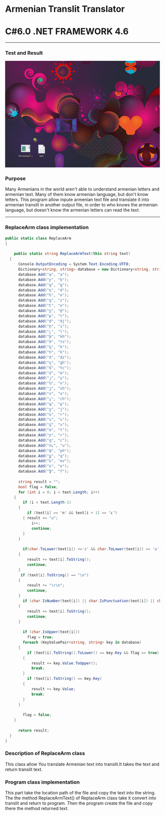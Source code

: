 
# Armenian Translit Translator
# C#6.0  .NET FRAMEWORK 4.6
----

### Test and Result

![gif source](https://github.com/shtigran/ArmenianTranslitOfEnglishTranslator/blob/master/ArmenianTranslitTranslator/Test.gif)

### Purpose

Many Armenians in the world aren't able to understand armenian letters and armenian text. Many of them know armenian language, but don't know letters. This program allow inpute armenian text file and translate it into armenian translit in another output file, in order to who knows the armenian language, but doesn't know the armenian letters can read the text.

----
### ReplaceArm class implementation

```c#
public static class ReplaceArm
{

    public static string ReplaceArmText(this string text)
  {
      Console.OutputEncoding = System.Text.Encoding.UTF8;
      Dictionary<string, string> database = new Dictionary<string, string>();
      database.Add("ա", "a");
      database.Add("բ", "b");
      database.Add("գ", "g");
      database.Add("դ", "d");
      database.Add("ե", "e");
      database.Add("զ", "z");
      database.Add("է", "e");
      database.Add("ը", "@");
      database.Add("թ", "t");
      database.Add("ժ", "dj");
      database.Add("ի", "i");
      database.Add("լ", "l");
      database.Add("խ", "kh");
      database.Add("ծ", "ts");
      database.Add("կ", "k");
      database.Add("հ", "h");
      database.Add("ձ", "dz");
      database.Add("ղ", "gh");
      database.Add("ճ", "tc");
      database.Add("մ", "m");
      database.Add("յ", "y");
      database.Add("ն", "n");
      database.Add("շ", "sh");
      database.Add("ո", "o");
      database.Add("չ", "ch");
      database.Add("պ", "p");
      database.Add("ջ", "j");
      database.Add("ռ", "r");
      database.Add("ս", "s");
      database.Add("վ", "v");
      database.Add("տ", "t");
      database.Add("ր", "r");
      database.Add("ց", "c");
      database.Add("ու", "u");
      database.Add("փ", "ph");
      database.Add("ք", "q");
      database.Add("և", "ev");
      database.Add("օ", "o");
      database.Add("ֆ", "f");

      string result = "";
      bool flag = false;
      for (int i = 0; i < text.Length; i++)
    {
        if (i < text.Length-1)
      {
          if (text[i] == 'ո' && text[i + 1] == 'ւ')
        { result += "u";
            i++;
            continue;
        }
      }

        if(char.ToLower(text[i]) <='z' && char.ToLower(text[i]) >= 'a')
      {
          result += text[i].ToString();
          continue;
      }
       if (text[i].ToString() == "\n")
      {
          result += "\r\n";
          continue;
      }
        if (char.IsNumber(text[i]) || char.IsPunctuation(text[i]) || char.IsWhiteSpace(text[i]))
      {
          result += text[i].ToString();
          continue;
      }

        if (char.IsUpper(text[i]))
          flag = true;
        foreach (KeyValuePair<string, string> key in database)
      {         
          if (text[i].ToString().ToLower() == key.Key && flag == true)
        {
            result += key.Value.ToUpper();
            break;
        }
          if (text[i].ToString() == key.Key)
        {
            result += key.Value;
            break;
        }            
      }

        flag = false;
    }
            
      return result;
  }
}
```

### Description of ReplaceArm class
This class allow You translate Armenian text into translit.It takes the text and return translit text.

### Program class implementation 
This part take the location path of the file and copy the text into the string. The the method ReplaceArmText() of ReplaceArm class take it convert into translit and return to program. Then the program create the file and copy there the method returned text.


 
